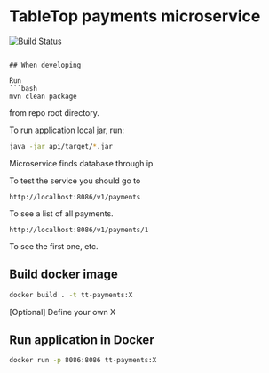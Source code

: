 # TableTop payments microservice
[![Build Status](https://travis-ci.org/TableTopLtd/tt-payments.svg?branch=master)](https://travis-ci.org/TableTopLtd/tt-payments)
```

## When developing

Run
```bash
mvn clean package
```
from repo root directory.

To run application local jar, run:
```bash
java -jar api/target/*.jar
```

Microservice finds database through ip

To test the service you should go to
```
http://localhost:8086/v1/payments
```
To see a list of all payments.

```
http://localhost:8086/v1/payments/1
```
To see the first one, etc.

## Build docker image
```bash
docker build . -t tt-payments:X
```

[Optional] Define your own X

## Run application in Docker
```bash
docker run -p 8086:8086 tt-payments:X
```
